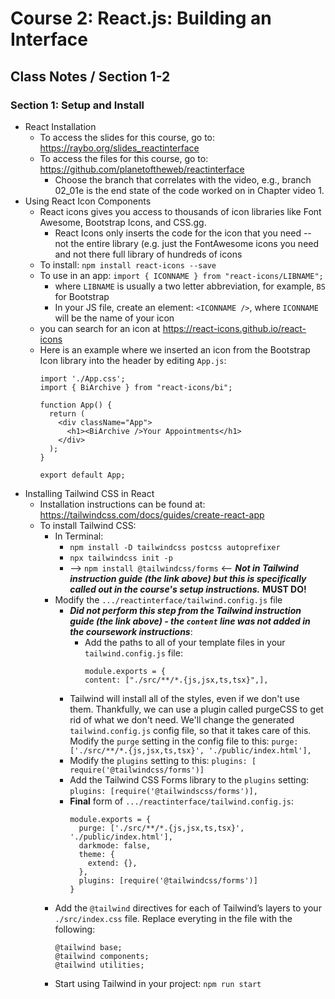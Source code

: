 # Course 2: React.js: Building an Interface
## Class Notes / Section 1-2

### Section 1: Setup and Install
- React Installation
  - To access the slides for this course, go to: <https://raybo.org/slides_reactinterface>
  - To access the files for this course, go to: <https://github.com/planetoftheweb/reactinterface>
    - Choose the branch that correlates with the video, e.g., branch 02_01e is the end state of the code worked on in Chapter video 1.
- Using React Icon Components
  - React icons gives you access to thousands of icon libraries like Font Awesome, Bootstrap Icons, and CSS.gg.
    - React Icons only inserts the code for the icon that you need -- not the entire library (e.g. just the FontAwesome icons you need and not there full library of hundreds of icons
  - To install: `npm install react-icons --save`
  - To use in an app: `import { ICONNAME } from "react-icons/LIBNAME";`
    - where `LIBNAME` is usually a two letter abbreviation, for example, `BS` for Bootstrap
    - In your JS file, create an element: `<ICONNAME />`, where `ICONNAME` will be the name of your icon
  - you can search for an icon at <https://react-icons.github.io/react-icons>
  - Here is an example where we inserted an icon from the Bootstrap Icon library into the header by editing `App.js`:
    ```
    import './App.css';
    import { BiArchive } from "react-icons/bi";

    function App() {
      return (
        <div className="App">
          <h1><BiArchive />Your Appointments</h1>
        </div>
      );
    }

    export default App;
    ```
- Installing Tailwind CSS in React
  - Installation instructions can be found at: <https://tailwindcss.com/docs/guides/create-react-app>
  - To install Tailwind CSS:
    - In Terminal:
      - `npm install -D tailwindcss postcss autoprefixer`
      - `npx tailwindcss init -p`
      - --> `npm install @tailwindcss/forms` <-- ___Not in Tailwind instruction guide (the link above) but this is specifically called out in the course's setup instructions.___ __MUST DO!__
    - Modify the `.../reactinterface/tailwind.config.js` file
      - ___Did not perform this step from the Tailwind instruction guide (the link above) - the `content` line was not added in the coursework instructions___:
        - Add the paths to all of your template files in your `tailwind.config.js` file:
          ```
          module.exports = {
          content: ["./src/**/*.{js,jsx,ts,tsx}",],
          ```
      - Tailwind will install all of the styles, even if we don't use them. Thankfully, we can use a plugin called purgeCSS to get rid of what we don't need. We'll change the generated `tailwind.config.js` config file, so that it takes care of this. Modify the `purge` setting in the config file to this: `purge: ['./src/**/*.{js,jsx,ts,tsx}', './public/index.html'],`
      - Modify the `plugins` setting to this: `plugins: [ require('@tailwindcss/forms')]`
      - Add the Tailwind CSS Forms library to the `plugins` setting: `plugins: [require('@tailwindscss/forms')],`
      - __Final__ form of `.../reactinterface/tailwind.config.js`:
        ```
        module.exports = {
          purge: ['./src/**/*.{js,jsx,ts,tsx}', './public/index.html'],
          darkmode: false,
          theme: {
            extend: {},
          },
          plugins: [require('@tailwindcss/forms')]
        }
        ```
    - Add the `@tailwind` directives for each of Tailwind’s layers to your `./src/index.css` file. Replace everyting in the file with the following:
      ```
      @tailwind base;
      @tailwind components;
      @tailwind utilities;
      ```
    - Start using Tailwind in your project: `npm run start`

